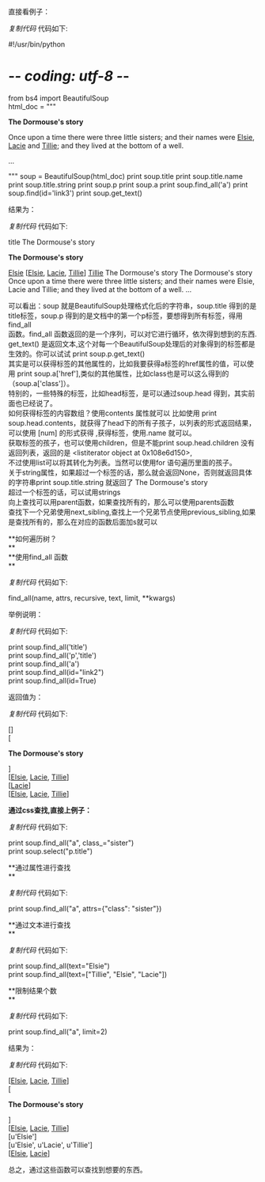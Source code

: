 直接看例子：  
  

_复制代码_ 代码如下:

  
#!/usr/bin/python  
# -*- coding: utf-8 -*-  
from bs4 import BeautifulSoup  
html_doc = """  
<html><head><title>The Dormouse's story</title></head>  
<body>  
<p class="title"><b>The Dormouse's story</b></p>  
<p class="story">Once upon a time there were three little sisters; and their
names were  
<a href="https://www.jb51.net" class="sister" id="link1">Elsie</a>,  
<a href="https://www.jb51.net" class="sister" id="link2">Lacie</a> and  
<a href="https://www.jb51.net" class="sister" id="link3">Tillie</a>;  
and they lived at the bottom of a well.</p>  
<p class="story">...</p>  
"""  
soup = BeautifulSoup(html_doc)  
print soup.title  
print soup.title.name  
print soup.title.string  
print soup.p  
print soup.a  
print soup.find_all('a')  
print soup.find(id='link3')  
print soup.get_text()  

结果为：  

_复制代码_ 代码如下:

  
<title>The Dormouse's story</title>  
title  
The Dormouse's story  
<p class="title"><b>The Dormouse's story</b></p>  
<a class="sister" href="https://www.jb51.net" id="link1">Elsie</a>  
[<a class="sister" href="https://www.jb51.net" id="link1">Elsie</a>, <a
class="sister" href="https://www.jb51.net" id="link2">Lacie</a>, <a
class="sister" href="https://www.jb51.net" id="link3">Tillie</a>]  
<a class="sister" href="https://www.jb51.net" id="link3">Tillie</a>  
The Dormouse's story  
The Dormouse's story  
Once upon a time there were three little sisters; and their names were  
Elsie,  
Lacie and  
Tillie;  
and they lived at the bottom of a well.  
...  

可以看出：soup 就是BeautifulSoup处理格式化后的字符串，soup.title 得到的是title标签，soup.p
得到的是文档中的第一个p标签，要想得到所有标签，得用find_all  
函数。find_all 函数返回的是一个序列，可以对它进行循环，依次得到想到的东西.  
get_text() 是返回文本,这个对每一个BeautifulSoup处理后的对象得到的标签都是生效的。你可以试试 print
soup.p.get_text()  
其实是可以获得标签的其他属性的，比如我要获得a标签的href属性的值，可以使用 print
soup.a['href'],类似的其他属性，比如class也是可以这么得到的（soup.a['class']）。  
特别的，一些特殊的标签，比如head标签，是可以通过soup.head 得到，其实前面也已经说了。  
如何获得标签的内容数组？使用contents 属性就可以 比如使用 print
soup.head.contents，就获得了head下的所有子孩子，以列表的形式返回结果，  
可以使用 [num] 的形式获得 ,获得标签，使用.name 就可以。  
获取标签的孩子，也可以使用children，但是不能print soup.head.children 没有返回列表，返回的是 <listiterator
object at 0x108e6d150>,  
不过使用list可以将其转化为列表。当然可以使用for 语句遍历里面的孩子。  
关于string属性，如果超过一个标签的话，那么就会返回None，否则就返回具体的字符串print soup.title.string 就返回了 The
Dormouse's story  
超过一个标签的话，可以试用strings  
向上查找可以用parent函数，如果查找所有的，那么可以使用parents函数  
查找下一个兄弟使用next_sibling,查找上一个兄弟节点使用previous_sibling,如果是查找所有的，那么在对应的函数后面加s就可以

**如何遍历树？  
**  
**使用find_all 函数  
**

_复制代码_ 代码如下:

  
find_all(name, attrs, recursive, text, limit, **kwargs)  

举例说明：

_复制代码_ 代码如下:

  
print soup.find_all('title')  
print soup.find_all('p','title')  
print soup.find_all('a')  
print soup.find_all(id="link2")  
print soup.find_all(id=True)  

返回值为：  

_复制代码_ 代码如下:

  
[<title>The Dormouse's story</title>]  
[<p class="title"><b>The Dormouse's story</b></p>]  
[<a class="sister" href="https://www.jb51.net" id="link1">Elsie</a>, <a
class="sister" href="https://www.jb51.net" id="link2">Lacie</a>, <a
class="sister" href="https://www.jb51.net" id="link3">Tillie</a>]  
[<a class="sister" href="https://www.jb51.net" id="link2">Lacie</a>]  
[<a class="sister" href="https://www.jb51.net" id="link1">Elsie</a>, <a
class="sister" href="https://www.jb51.net" id="link2">Lacie</a>, <a
class="sister" href="https://www.jb51.net" id="link3">Tillie</a>]  

**通过css查找,直接上例子：**

_复制代码_ 代码如下:

  
print soup.find_all("a", class_="sister")  
print soup.select("p.title")  

**通过属性进行查找  
**

_复制代码_ 代码如下:

  
print soup.find_all("a", attrs={"class": "sister"})  

**通过文本进行查找  
**

_复制代码_ 代码如下:

  
print soup.find_all(text="Elsie")  
print soup.find_all(text=["Tillie", "Elsie", "Lacie"])  

**限制结果个数  
**

_复制代码_ 代码如下:

  
print soup.find_all("a", limit=2)  

结果为：  

_复制代码_ 代码如下:

  
[<a class="sister" href="https://www.jb51.net" id="link1">Elsie</a>, <a
class="sister" href="https://www.jb51.net" id="link2">Lacie</a>, <a
class="sister" href="https://www.jb51.net" id="link3">Tillie</a>]  
[<p class="title"><b>The Dormouse's story</b></p>]  
[<a class="sister" href="https://www.jb51.net" id="link1">Elsie</a>, <a
class="sister" href="https://www.jb51.net" id="link2">Lacie</a>, <a
class="sister" href="https://www.jb51.net" id="link3">Tillie</a>]  
[u'Elsie']  
[u'Elsie', u'Lacie', u'Tillie']  
[<a class="sister" href="https://www.jb51.net" id="link1">Elsie</a>, <a
class="sister" href="https://www.jb51.net" id="link2">Lacie</a>]  

总之，通过这些函数可以查找到想要的东西。

